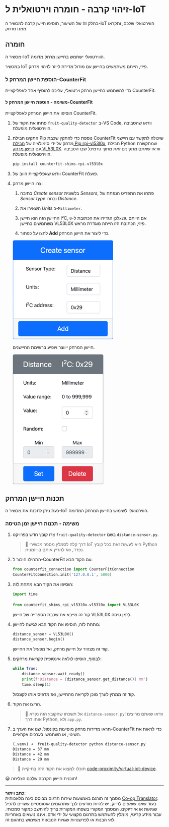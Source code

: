 <!--
CO_OP_TRANSLATOR_METADATA:
{
  "original_hash": "7e9f05bdc50a40fd924b1d66934471bf",
  "translation_date": "2025-08-27T20:58:07+00:00",
  "source_file": "4-manufacturing/lessons/4-trigger-fruit-detector/virtual-device-proximity.md",
  "language_code": "he"
}
-->
# זיהוי קרבה - חומרה וירטואלית ל-IoT

בחלק זה של השיעור, תוסיפו חיישן קרבה למכשיר ה-IoT הווירטואלי שלכם, ותקראו ממנו מרחק.

## חומרה

מכשיר ה-IoT הווירטואלי ישתמש בחיישן מרחק מדומה.

במכשיר IoT פיזי, הייתם משתמשים בחיישן עם מודול מדידת לייזר לזיהוי מרחק.

### הוספת חיישן המרחק ל-CounterFit

כדי להשתמש בחיישן מרחק וירטואלי, עליכם להוסיף אחד לאפליקציית CounterFit.

#### משימה - הוספת חיישן המרחק ל-CounterFit

הוסיפו את חיישן המרחק לאפליקציית CounterFit.

1. פתחו את הקוד של `fruit-quality-detector` ב-VS Code, וודאו שהסביבה הווירטואלית מופעלת.

1. התקינו חבילת Pip נוספת כדי להתקין שכבת CounterFit שיכולה לתקשר עם חיישני מרחק על ידי סימולציה של [חבילת Pip rpi-vl53l0x](https://pypi.org/project/rpi-vl53l0x/), חבילת Python שמתקשרת עם [חיישן מרחק VL53L0X](https://wiki.seeedstudio.com/Grove-Time_of_Flight_Distance_Sensor-VL53L0X/). וודאו שאתם מתקינים זאת מתוך טרמינל שבו הסביבה הווירטואלית מופעלת.

    ```sh
    pip install counterfit-shims-rpi-vl53l0x
    ```

1. וודאו שאפליקציית הווב של CounterFit פועלת.

1. צרו חיישן מרחק:

    1. בתיבה *Create sensor* בלשונית *Sensors*, פתחו את התפריט הנפתח של *Sensor type* ובחרו *Distance*.

    1. השאירו את *Units* כ-`Millimeter`.

    1. החיישן הזה הוא חיישן I²C, לכן הגדירו את הכתובת ל-`0x29`. אם הייתם משתמשים בחיישן VL53L0X פיזי, הכתובת הזו הייתה מוגדרת מראש.

    1. לחצו על כפתור **Add** כדי ליצור את חיישן המרחק.

    ![הגדרות חיישן המרחק](../../../../../translated_images/counterfit-create-distance-sensor.967c9fb98f27888d95920c9784d004c972490eb71f70397fe13bd70a79a879a3.he.png)

    חיישן המרחק ייווצר ויופיע ברשימת החיישנים.

    ![חיישן המרחק שנוצר](../../../../../translated_images/counterfit-distance-sensor.079eefeeea0b68afc36431ce8fcbe2f09a7e4916ed1cd5cb30e696db53bc18fa.he.png)

## תכנות חיישן המרחק

כעת ניתן לתכנת את מכשיר ה-IoT הווירטואלי לשימוש בחיישן המרחק המדומה.

### משימה - תכנות חיישן זמן הטיסה

1. צרו קובץ חדש בפרויקט `fruit-quality-detector` בשם `distance-sensor.py`.

    > 💁 דרך קלה לסמלץ מספר מכשירי IoT היא לעשות זאת בכל קובץ Python נפרד, ואז להריץ אותם בו-זמנית.

1. התחילו חיבור ל-CounterFit עם הקוד הבא:

    ```python
    from counterfit_connection import CounterFitConnection
    CounterFitConnection.init('127.0.0.1', 5000)
    ```

1. הוסיפו את הקוד הבא מתחת לזה:

    ```python
    import time
    
    from counterfit_shims_rpi_vl53l0x.vl53l0x import VL53L0X
    ```

    קוד זה מייבא את שכבת הספרייה של חיישן VL53L0X לזמן טיסה.

1. מתחת לזה, הוסיפו את הקוד הבא לגישה לחיישן:

    ```python
    distance_sensor = VL53L0X()
    distance_sensor.begin()
    ```

    קוד זה מצהיר על חיישן מרחק, ואז מפעיל את החיישן.

1. לבסוף, הוסיפו לולאה אינסופית לקריאת מרחקים:

    ```python
    while True:
        distance_sensor.wait_ready()
        print(f'Distance = {distance_sensor.get_distance()} mm')
        time.sleep(1)
    ```

    קוד זה ממתין לערך מוכן לקריאה מהחיישן, ואז מדפיס אותו לקונסול.

1. הריצו את הקוד.

    > 💁 אל תשכחו שהקובץ הזה נקרא `distance-sensor.py`! וודאו שאתם מריצים אותו דרך Python, ולא `app.py`.

1. תראו מדידות מרחק מופיעות בקונסול. שנו את הערך ב-CounterFit כדי לראות את השינוי, או השתמשו בערכים אקראיים.

    ```output
    (.venv) ➜  fruit-quality-detector python distance-sensor.py 
    Distance = 37 mm
    Distance = 42 mm
    Distance = 29 mm
    ```

> 💁 תוכלו למצוא את הקוד הזה בתיקייה [code-proximity/virtual-iot-device](../../../../../4-manufacturing/lessons/4-trigger-fruit-detector/code-proximity/virtual-iot-device).

😀 תוכנית חיישן הקרבה שלכם הצליחה!

---

**כתב ויתור**:  
מסמך זה תורגם באמצעות שירות תרגום מבוסס בינה מלאכותית [Co-op Translator](https://github.com/Azure/co-op-translator). בעוד שאנו שואפים לדיוק, יש להיות מודעים לכך שתרגומים אוטומטיים עשויים להכיל שגיאות או אי דיוקים. המסמך המקורי בשפתו המקורית צריך להיחשב כמקור סמכותי. עבור מידע קריטי, מומלץ להשתמש בתרגום מקצועי על ידי אדם. איננו נושאים באחריות לאי הבנות או לפרשנויות שגויות הנובעות משימוש בתרגום זה.